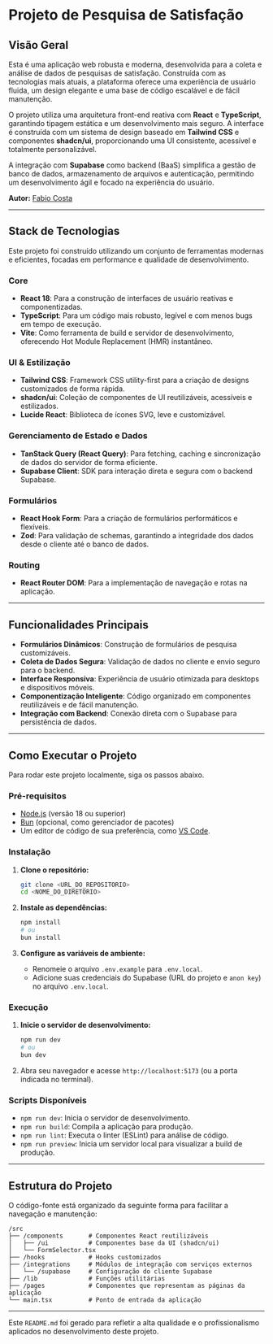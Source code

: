 # Projeto de Pesquisa de Satisfação

## Visão Geral

Esta é uma aplicação web robusta e moderna, desenvolvida para a coleta e análise de dados de pesquisas de satisfação. Construída com as tecnologias mais atuais, a plataforma oferece uma experiência de usuário fluida, um design elegante e uma base de código escalável e de fácil manutenção.

O projeto utiliza uma arquitetura front-end reativa com **React** e **TypeScript**, garantindo tipagem estática e um desenvolvimento mais seguro. A interface é construída com um sistema de design baseado em **Tailwind CSS** e componentes **shadcn/ui**, proporcionando uma UI consistente, acessível e totalmente personalizável.

A integração com **Supabase** como backend (BaaS) simplifica a gestão de banco de dados, armazenamento de arquivos e autenticação, permitindo um desenvolvimento ágil e focado na experiência do usuário.

**Autor:** [Fabio Costa](https://github.com/fabio-costa)

---

## Stack de Tecnologias

Este projeto foi construído utilizando um conjunto de ferramentas modernas e eficientes, focadas em performance e qualidade de desenvolvimento.

### **Core**
- **React 18**: Para a construção de interfaces de usuário reativas e componentizadas.
- **TypeScript**: Para um código mais robusto, legível e com menos bugs em tempo de execução.
- **Vite**: Como ferramenta de build e servidor de desenvolvimento, oferecendo Hot Module Replacement (HMR) instantâneo.

### **UI & Estilização**
- **Tailwind CSS**: Framework CSS utility-first para a criação de designs customizados de forma rápida.
- **shadcn/ui**: Coleção de componentes de UI reutilizáveis, acessíveis e estilizados.
- **Lucide React**: Biblioteca de ícones SVG, leve e customizável.

### **Gerenciamento de Estado e Dados**
- **TanStack Query (React Query)**: Para fetching, caching e sincronização de dados do servidor de forma eficiente.
- **Supabase Client**: SDK para interação direta e segura com o backend Supabase.

### **Formulários**
- **React Hook Form**: Para a criação de formulários performáticos e flexíveis.
- **Zod**: Para validação de schemas, garantindo a integridade dos dados desde o cliente até o banco de dados.

### **Routing**
- **React Router DOM**: Para a implementação de navegação e rotas na aplicação.

---

## Funcionalidades Principais

- **Formulários Dinâmicos**: Construção de formulários de pesquisa customizáveis.
- **Coleta de Dados Segura**: Validação de dados no cliente e envio seguro para o backend.
- **Interface Responsiva**: Experiência de usuário otimizada para desktops e dispositivos móveis.
- **Componentização Inteligente**: Código organizado em componentes reutilizáveis e de fácil manutenção.
- **Integração com Backend**: Conexão direta com o Supabase para persistência de dados.

---

## Como Executar o Projeto

Para rodar este projeto localmente, siga os passos abaixo.

### **Pré-requisitos**

- [Node.js](https://nodejs.org/) (versão 18 ou superior)
- [Bun](https://bun.sh/) (opcional, como gerenciador de pacotes)
- Um editor de código de sua preferência, como [VS Code](https://code.visualstudio.com/).

### **Instalação**

1.  **Clone o repositório:**
    ```bash
    git clone <URL_DO_REPOSITORIO>
    cd <NOME_DO_DIRETORIO>
    ```

2.  **Instale as dependências:**
    ```bash
    npm install
    # ou
    bun install
    ```

3.  **Configure as variáveis de ambiente:**
    - Renomeie o arquivo `.env.example` para `.env.local`.
    - Adicione suas credenciais do Supabase (URL do projeto e `anon key`) no arquivo `.env.local`.

### **Execução**

1.  **Inicie o servidor de desenvolvimento:**
    ```bash
    npm run dev
    # ou
    bun dev
    ```

2.  Abra seu navegador e acesse `http://localhost:5173` (ou a porta indicada no terminal).

### **Scripts Disponíveis**

- `npm run dev`: Inicia o servidor de desenvolvimento.
- `npm run build`: Compila a aplicação para produção.
- `npm run lint`: Executa o linter (ESLint) para análise de código.
- `npm run preview`: Inicia um servidor local para visualizar a build de produção.

---

## Estrutura do Projeto

O código-fonte está organizado da seguinte forma para facilitar a navegação e manutenção:

```
/src
├── /components       # Componentes React reutilizáveis
│   ├── /ui           # Componentes base da UI (shadcn/ui)
│   └── FormSelector.tsx
├── /hooks            # Hooks customizados
├── /integrations     # Módulos de integração com serviços externos
│   └── /supabase     # Configuração do cliente Supabase
├── /lib              # Funções utilitárias
├── /pages            # Componentes que representam as páginas da aplicação
└── main.tsx          # Ponto de entrada da aplicação
```

---

Este `README.md` foi gerado para refletir a alta qualidade e o profissionalismo aplicados no desenvolvimento deste projeto.